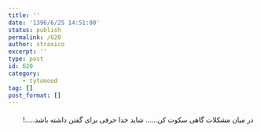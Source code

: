 ```yaml
---
title: ''
date: '1396/6/25 14:51:00'
status: publish
permalink: /620
author: straxico
excerpt: ''
type: post
id: 620
category:
    - tytomood
tag: []
post_format: []
---
```

<div style="direction:rtl;text-align:right"><div style="line-height:1.3;padding:5px">در میان مشکلات گاهی سکوت کن…… شاید خدا حرفی برای گفتن داشته باشد…..!</div></div>